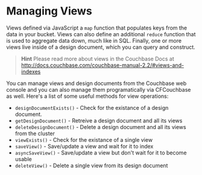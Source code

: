 # Managing Views
Views defined via JavaScript a `map` function that populates keys from the data in your bucket. Views can also define an additional `reduce` function that is used to aggregate data down, much like in SQL. Finally, one or more views live inside of a design document, which you can query and construct.

> **Hint** Please read more about views in the Couchbase Docs at http://docs.couchbase.com/couchbase-manual-2.2/#views-and-indexes

You can manage views and design documents from the Couchbase web console and you can also manage them programatically via CFCouchbase as well. Here's a list of some useful methods for view operations:

* `designDocumentExists()` - Check for the existance of a design document.
* `getDesignDocument()` - Retreive a design document and all its views
* `deleteDesignDocument()` - Delete a design document and all its views from the cluster
* `viewExists()` - Check for the existance of a single view
* `saveView()` - Save/update a view and wait for it to index
* `asyncSaveView()` - Save/update a view but don't wait for it to become usable
* `deleteView()` - Delete a single view from its design document